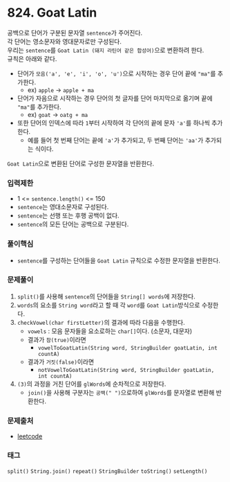 # 824. Goat Latin
공백으로 단어가 구분된 문자열 `sentence`가 주어진다.  
각 단어는 영소문자와 영대문자로만 구성된다.  
우리는 `sentence`를 `Goat Latin (돼지 라틴어 같은 합성어)`으로 변환하려 한다.  
규칙은 아래와 같다.  
- 단어가 `모음('a', 'e', 'i', 'o', 'u')`으로 시작하는 경우 단어 끝에 `"ma"`를 추가한다.
  - ex) `apple` -> `apple + ma`
- 단어가 자음으로 시작하는 경우 단어의 첫 글자를 단어 마지막으로 옮기며 끝에 `"ma"`를 추가한다.
  - ex) `goat` -> `oatg + ma`
- 또한 단어의 인덱스에 따라 `1`부터 시작하여 각 단어의 끝에 문자 `'a'`를 하나씩 추가한다.
  - 예를 들어 첫 번째 단어는 끝에 `'a'`가 추가되고, 두 번째 단어는 `'aa'`가 추가되는 식이다.  

`Goat Latin`으로 변환된 단어로 구성한 문자열을 반환한다.
### 입력제한
- 1 <= `sentence.length()` <= 150
- `sentence`는 영대소문자로 구성된다.
- `sentence`는 선행 또는 후행 공백이 없다.
- `sentence`의 모든 단어는 공백으로 구분된다.
### 풀이핵심
- `sentence`를 구성하는 단어들을 `Goat Latin` 규칙으로 수정한 문자열을 반환한다.
### 문제풀이
1. `split()`를 사용해 `sentence`의 단어들을 `String[] words`에 저장한다.
2. `words`의 요소를 `String word`라고 할 때 각 `word`를 `Goat Latin`방식으로 수정한다.
3. `checkVowel(char firstLetter)`의 결과에 따라 다음을 수행한다.
   - `vowels` : 모음 문자들을 요소로하는 `char[]`이다. (소문자, 대문자)
   - 결과가 `참(true)`이라면
     - `vowelToGoatLatin(String word, StringBuilder goatLatin, int countA)`
   - 결과가 `거짓(false)`이라면
     - `notVowelToGoatLatin(String word, StringBuilder goatLatin, int countA)`
4. `(3)`의 과정을 거친 단어를 `glWords`에 순차적으로 저장한다.
   - `join()`을 사용해 구분자는 `공백(" ")`으로하여 `glWords`를 문자열로 변환해 반환한다.
### 문제출처
- [leetcode](https://leetcode.com/problems/goat-latin/)
### 태그
`split()` `String.join()` `repeat()` `StringBuilder` `toString()` `setLength()`